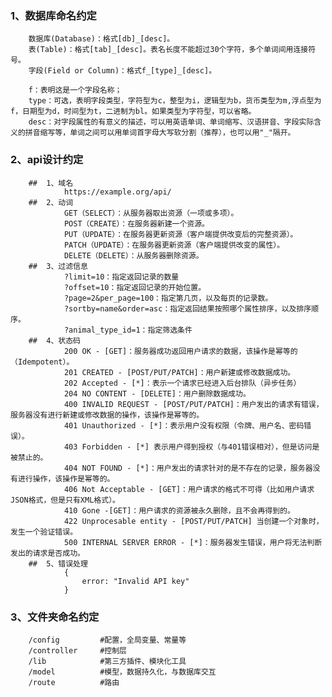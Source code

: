 ### 1、数据库命名约定

		数据库(Database)：格式[db]_[desc]。
		表(Table)：格式[tab]_[desc]。表名长度不能超过30个字符，多个单词间用连接符号。
		字段(Field or Column)：格式f_[type]_[desc]。

		f：表明这是一个字段名称；
		type：可选，表明字段类型，字符型为c，整型为i，逻辑型为b，货币类型为m,浮点型为f，日期型为d，时间型为t，二进制为bl。如果类型为字符型，可以省略。
		desc：对字段属性的有意义的描述，可以用英语单词、单词缩写、汉语拼音、字段实际含义的拼音缩写等，单词之间可以用单词首字母大写软分割（推荐），也可以用"_"隔开。

### 2、api设计约定
		##  1、域名
				https://example.org/api/
		##	2、动词
				GET（SELECT）：从服务器取出资源（一项或多项）。
				POST（CREATE）：在服务器新建一个资源。
				PUT（UPDATE）：在服务器更新资源（客户端提供改变后的完整资源）。
				PATCH（UPDATE）：在服务器更新资源（客户端提供改变的属性）。
				DELETE（DELETE）：从服务器删除资源。
		##  3、过滤信息
				?limit=10：指定返回记录的数量
				?offset=10：指定返回记录的开始位置。
				?page=2&per_page=100：指定第几页，以及每页的记录数。
				?sortby=name&order=asc：指定返回结果按照哪个属性排序，以及排序顺序。
				?animal_type_id=1：指定筛选条件
		##  4、状态码
				200 OK - [GET]：服务器成功返回用户请求的数据，该操作是幂等的（Idempotent）。
				201 CREATED - [POST/PUT/PATCH]：用户新建或修改数据成功。
				202 Accepted - [*]：表示一个请求已经进入后台排队（异步任务）
				204 NO CONTENT - [DELETE]：用户删除数据成功。
				400 INVALID REQUEST - [POST/PUT/PATCH]：用户发出的请求有错误，服务器没有进行新建或修改数据的操作，该操作是幂等的。
				401 Unauthorized - [*]：表示用户没有权限（令牌、用户名、密码错误）。
				403 Forbidden - [*] 表示用户得到授权（与401错误相对），但是访问是被禁止的。
				404 NOT FOUND - [*]：用户发出的请求针对的是不存在的记录，服务器没有进行操作，该操作是幂等的。
				406 Not Acceptable - [GET]：用户请求的格式不可得（比如用户请求JSON格式，但是只有XML格式）。
				410 Gone -[GET]：用户请求的资源被永久删除，且不会再得到的。
				422 Unprocesable entity - [POST/PUT/PATCH] 当创建一个对象时，发生一个验证错误。
				500 INTERNAL SERVER ERROR - [*]：服务器发生错误，用户将无法判断发出的请求是否成功。
		##  5、错误处理
				{
					error: "Invalid API key"
				}

### 3、文件夹命名约定
		/config			#配置，全局变量、常量等
		/controller		#控制层
		/lib			#第三方插件、模块化工具
		/model			#模型，数据持久化，与数据库交互
		/route			#路由
		
		